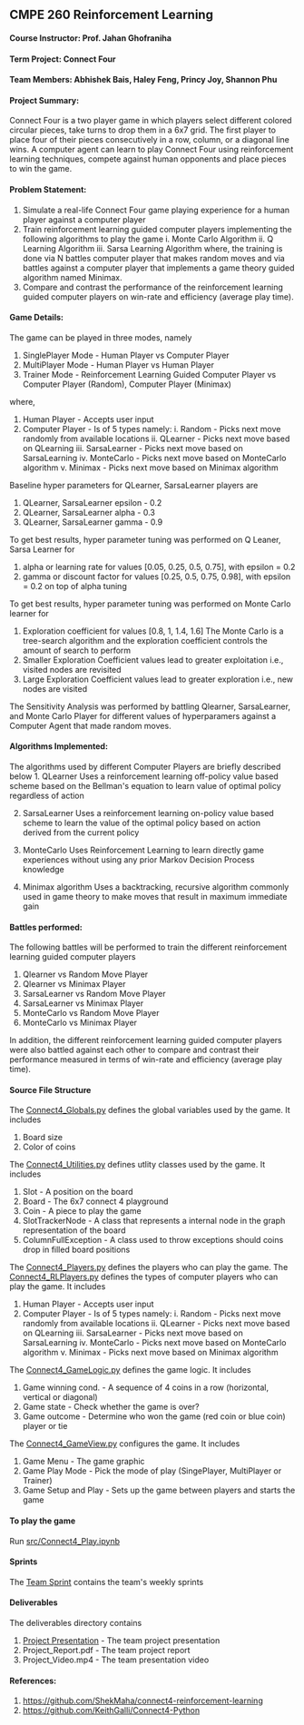 ## CMPE 260 Reinforcement Learning
#### Course Instructor: Prof. Jahan Ghofraniha
#### Term Project: Connect Four
#### Team Members: Abhishek Bais, Haley Feng, Princy Joy, Shannon Phu

####  Project Summary: 
Connect Four is a two player game in which players select different colored circular pieces, take turns to drop them in a 
6x7 grid. The first player to place four of their pieces consecutively in a row, column, or a diagonal line wins. A 
computer agent can learn to play Connect Four using reinforcement learning techniques, compete against human opponents 
and place pieces to win the game.

#### Problem Statement:
1. Simulate a real-life Connect Four game playing experience for a human player against a computer player
2. Train reinforcement learning guided computer players implementing the following algorithms to play the game
     i. Monte Carlo Algorithm
    ii. Q Learning Algorithm
   iii. Sarsa Learning Algorithm
where, the training is done via N battles computer player that makes random moves and via battles against a
computer player that implements a game theory guided algorithm named Minimax.
3. Compare and contrast the performance of the reinforcement learning guided computer players on win-rate
   and efficiency (average play time).

#### Game Details:
The game can be played in three modes, namely
   1. SinglePlayer Mode - Human Player vs Computer Player
   2. MultiPlayer Mode  - Human Player vs Human Player
   3. Trainer Mode      - Reinforcement Learning Guided Computer Player vs Computer Player (Random), Computer Player (Minimax)
  
   where,
   1. Human Player      - Accepts user input
   2. Computer Player   - Is of 5 types namely:
      i. Random         - Picks next move randomly from available locations
     ii. QLearner       - Picks next move based on QLearning
    iii. SarsaLearner   - Picks next move based on SarsaLearning
     iv. MonteCarlo     - Picks next move based on MonteCarlo algorithm
      v. Minimax        - Picks next move based on Minimax algorithm

Baseline hyper parameters for QLearner, SarsaLearner players are 
   1. QLearner, SarsaLearner epsilon - 0.2 
   2. QLearner, SarsaLearner alpha   - 0.3
   3. QLearner, SarsaLearner gamma   - 0.9
   
To get best results, hyper parameter tuning was performed on Q Leaner, Sarsa Learner for
   1. alpha or learning rate for values [0.05, 0.25, 0.5, 0.75], with epsilon = 0.2
   2. gamma or discount factor for values [0.25, 0.5, 0.75, 0.98], with epsilon = 0.2 on top of alpha tuning

To get best results, hyper parameter tuning was performed on Monte Carlo learner for
   1. Exploration coefficient for values [0.8, 1, 1.4, 1.6]
The Monte Carlo is a tree-search algorithm and the exploration coefficient controls the amount of search to perform
   1. Smaller Exploration Coefficient values lead to greater exploitation i.e., visited nodes are revisited
   2. Large Exploration Coefficient values lead to greater exploration i.e., new nodes are visited

The Sensitivity Analysis was performed by battling Qlearner, SarsaLearner, and Monte Carlo Player for different 
values of hyperparamers against a Computer Agent that made random moves.

#### Algorithms Implemented:
The algorithms used by different Computer Players are briefly described below
    1. QLearner
      Uses a reinforcement learning off-policy value based scheme based on the Bellman's equation to learn value of optimal 
      policy regardless of action

   2. SarsaLearner
      Uses a reinforcement learning on-policy value based scheme to learn the value of the optimal policy based on action  
      derived from the current policy

   3. MonteCarlo
      Uses Reinforcement Learning to learn directly game experiences without using any prior Markov Decision Process knowledge

   4. Minimax algorithm
      Uses a backtracking, recursive algorithm commonly used in game theory to make moves that result in maximum immediate gain

#### Battles performed:
The following battles will be performed to train the different reinforcement learning guided computer players
  1. Qlearner     vs Random Move Player
  2. Qlearner     vs Minimax Player
  3. SarsaLearner vs Random Move Player
  4. SarsaLearner vs Minimax Player
  5. MonteCarlo   vs Random Move Player
  6. MonteCarlo   vs Minimax Player
  
  In addition, the different reinforcement learning guided computer players were also battled against each other
  to compare and contrast their performance measured in terms of win-rate and efficiency (average play time).
  
#### Source File Structure
The [Connect4_Globals.py](https://github.com/Team-Equality-RL-Project/connect-4/blob/master/src/Connect4_Globals.py) defines the global variables used by the game. 
It includes
   1. Board size
   2. Color of coins 

The [Connect4_Utilities.py](https://github.com/Team-Equality-RL-Project/connect-4/blob/master/src/Connect4_Utilities.py) defines utlity classes used by the game. 
It includes
   1. Slot                -  A position on the board
   2. Board               -  The 6x7 connect 4 playground
   3. Coin                -  A piece to play the game 
   4. SlotTrackerNode     -  A class that represents a internal node in the graph representation of the board
   5. ColumnFullException -  A class used to throw exceptions should coins drop in filled board positions

The [Connect4_Players.py](https://github.com/Team-Equality-RL-Project/connect-4/blob/master/src/Connect4_Players.py) defines the players who can play the game. 
The [Connect4_RLPlayers.py](https://github.com/Team-Equality-RL-Project/connect-4/blob/master/src/Connect4_RLPlayers.py) defines the types of computer players who can play the game. 
It includes
   1. Human Player       - Accepts user input
   2. Computer Player    - Is of 5 types namely:
      i.   Random        - Picks next move randomly from available locations
     ii.  QLearner       - Picks next move based on QLearning
    iii. SarsaLearner    - Picks next move based on SarsaLearning
     iv.  MonteCarlo     - Picks next move based on MonteCarlo algorithm
      v.   Minimax       - Picks next move based on Minimax algorithm
    
The [Connect4_GameLogic.py](https://github.com/Team-Equality-RL-Project/connect-4/blob/master/src/Connect4_GameLogic.py) defines the game logic.
It includes 
  1. Game winning cond.  - A sequence of 4 coins in a row (horizontal, vertical or diagonal)
  2. Game state          - Check whether the game is over?
  3. Game outcome        - Determine who won the game (red coin or blue coin) player or tie 

The [Connect4_GameView.py](https://github.com/Team-Equality-RL-Project/connect-4/blob/master/src/Connect4_GameView.py) configures the game.
It includes
  1. Game Menu           - The game graphic 
  2. Game Play Mode      - Pick the mode of play (SingePlayer, MultiPlayer or Trainer)  
  3. Game Setup and Play - Sets up the game between players and starts the game  

#### To play the game
Run [src/Connect4_Play.ipynb](https://github.com/Team-Equality-RL-Project/connect-4/blob/master/src/Connect4_Play.ipynb)

#### Sprints
The [Team Sprint](https://github.com/Team-Equality-RL-Project/connect-4/blob/master/sprints/260_sprint_backlog.xlsx.pdf) contains the team's weekly sprints 
 
#### Deliverables
The deliverables directory contains
 1. [Project Presentation](https://github.com/Team-Equality-RL-Project/connect-4/blob/master/deliverables/Project_Presentation.pptx.pdf) - The team project presentation
 2. Project_Report.pdf           - The team project report
 3. Project_Video.mp4            - The team presentation video
 
#### References:
1. https://github.com/ShekMaha/connect4-reinforcement-learning
2. https://github.com/KeithGalli/Connect4-Python

